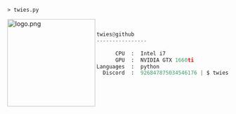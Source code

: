 ```

> twies.py

```
<img align="left" src="https://cdn.discordapp.com/avatars/926847875034546176/914cf1c66f2e99ddb64d82fa76a58846.png?size=4096" alt="logo.png" width="200" />

```py


twies@github
----------------

      CPU  :  Intel i7
      GPU  :  NVIDIA GTX 1660ti
Languages  :  python
  Discord  :  926847875034546176 | $ twies#4564
 
  
```
